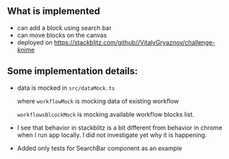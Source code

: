 ## **What is implemented**

- can add a block using search bar
- can move blocks on the canvas
- deployed on <https://stackblitz.com/github//VitalyGryaznov/challenge-knime>

## Some **implementation** details:

- data is mocked in `src/dataMock.ts`

  where `workflowMock` is mocking data of existing workflow

  `workflowsBlcockMock` is mocking available workflow blocks list.

- I see that behavior in stackblitz is a bit different from behavior in chrome when I run app locally. I did not investigate yet why it is happening.
- Added only tests for SearchBar component as an example
